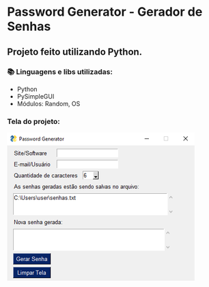# Password Generator - Gerador de Senhas

<h2> Projeto feito utilizando Python. </h2>

### :books: Linguagens e libs utilizadas: 

- Python
- PySimpleGUI
- Módulos: Random, OS

### Tela do projeto:

![password_generator_python](./img/tela_gerador_senhas_python.png)
